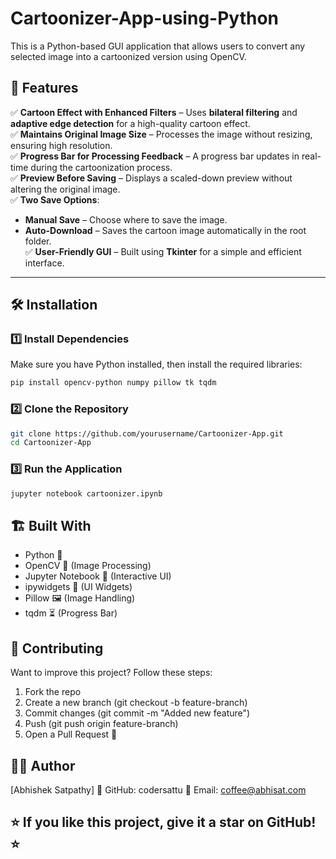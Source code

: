 # Cartoonizer-App-using-Python
This is a Python-based GUI application that allows users to convert any selected image into a cartoonized version using OpenCV. 

## 🚀 Features
✅ **Cartoon Effect with Enhanced Filters** – Uses **bilateral filtering** and **adaptive edge detection** for a high-quality cartoon effect.  
✅ **Maintains Original Image Size** – Processes the image without resizing, ensuring high resolution.  
✅ **Progress Bar for Processing Feedback** – A progress bar updates in real-time during the cartoonization process.  
✅ **Preview Before Saving** – Displays a scaled-down preview without altering the original image.  
✅ **Two Save Options**:  
   - **Manual Save** – Choose where to save the image.  
   - **Auto-Download** – Saves the cartoon image automatically in the root folder.  
✅ **User-Friendly GUI** – Built using **Tkinter** for a simple and efficient interface.  

---

## 🛠️ Installation

### 1️⃣ Install Dependencies
Make sure you have Python installed, then install the required libraries:

```bash
pip install opencv-python numpy pillow tk tqdm
```
### 2️⃣ Clone the Repository

```bash
git clone https://github.com/yourusername/Cartoonizer-App.git
cd Cartoonizer-App
```
### 3️⃣ Run the Application
```bash
jupyter notebook cartoonizer.ipynb
```

## 🏗️ Built With
* Python 🐍
* OpenCV 👀 (Image Processing)
* Jupyter Notebook 📓 (Interactive UI)
* ipywidgets 🔄 (UI Widgets)
* Pillow 🖼️ (Image Handling)
* tqdm ⏳ (Progress Bar)

## 🤝 Contributing
Want to improve this project? Follow these steps:

1. Fork the repo
2. Create a new branch (git checkout -b feature-branch)
3. Commit changes (git commit -m "Added new feature")
4. Push (git push origin feature-branch)
5. Open a Pull Request 🚀

## 👨‍💻 Author
[Abhishek Satpathy]
🔗 GitHub: codersattu
📧 Email: coffee@abhisat.com

## ⭐ If you like this project, give it a star on GitHub! ⭐
